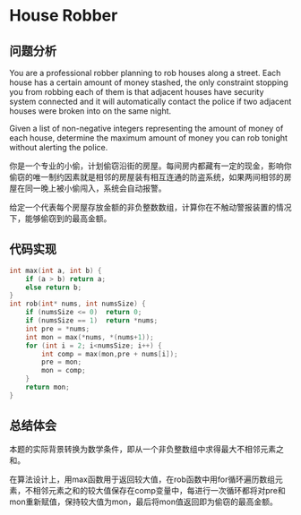 #  House Robber

## 问题分析
You are a professional robber planning to rob houses along a street. Each house has a certain amount of money stashed, the only constraint stopping you from robbing each of them is that adjacent houses have security system connected and it will automatically contact the police if two adjacent houses were broken into on the same night.

Given a list of non-negative integers representing the amount of money of each house, determine the maximum amount of money you can rob tonight without alerting the police.

你是一个专业的小偷，计划偷窃沿街的房屋。每间房内都藏有一定的现金，影响你偷窃的唯一制约因素就是相邻的房屋装有相互连通的防盗系统，如果两间相邻的房屋在同一晚上被小偷闯入，系统会自动报警。

给定一个代表每个房屋存放金额的非负整数数组，计算你在不触动警报装置的情况下，能够偷窃到的最高金额。


## 代码实现
``` C
int max(int a, int b) {
    if (a > b) return a;
    else return b;
}
int rob(int* nums, int numsSize) {
    if (numsSize <= 0)  return 0;
    if (numsSize == 1)  return *nums;
    int pre = *nums;
    int mon = max(*nums, *(nums+1));
    for (int i = 2; i<numsSize; i++) {
        int comp = max(mon,pre + nums[i]);
        pre = mon;
        mon = comp;
    }
    return mon;
}
```

## 总结体会

本题的实际背景转换为数学条件，即从一个非负整数组中求得最大不相邻元素之和。

在算法设计上，用max函数用于返回较大值，在rob函数中用for循环遍历数组元素，不相邻元素之和的较大值保存在comp变量中，每进行一次循环都将对pre和mon重新赋值，保持较大值为mon，最后将mon值返回即为偷窃的最高金额。